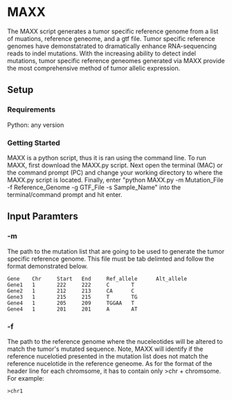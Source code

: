 # MAXX
The MAXX script generates a tumor specific reference genome from a list of muations, reference geneome, and a gtf file.  Tumor specific reference genomes have demonstatrated to dramatically enhance RNA-sequencing reads to indel mutations.  With the increasing ability to detect indel mutations, tumor specific reference geneomes generated via MAXX provide the most comprehensive method of tumor allelic expression.
## Setup
### Requirements
Python: any version
### Getting Started
MAXX is a python script, thus it is ran using the command line.  To run MAXX, first download the MAXX.py script.  Next open the terminal (MAC) or the command prompt (PC) and change your working directory to where the MAXX.py script is located. Finally, enter "python MAXX.py -m Mutation_File -f Reference_Genome -g GTF_File -s Sample_Name" into the terminal/command prompt and hit enter.
## Input Paramters
### -m
The path to the mutation list that are going to be used to generate the tumor specific reference genome.  This file must be tab delimted and follow the format demonstrated below.
```
Gene    Chr     Start   End     Ref_allele      Alt_allele
Gene1   1       222     222     C       T
Gene2   1       212     213     CA      C
Gene3   1       215     215     T       TG
Gene4   1       205     209     TGGAA   T
Gene4   1       201     201     A       AT
```
### -f 
The path to the reference genome where the nuceleotides will be altered to match the tumor's mutated sequence.  Note, MAXX will identify if the reference nucelotied presented in the mutation list does not match the reference nucelotide in the reference geneome.  As for the format of the header line for each chromsome, it has to contain only >chr + chromsome.  For example:
```
>chr1
```





